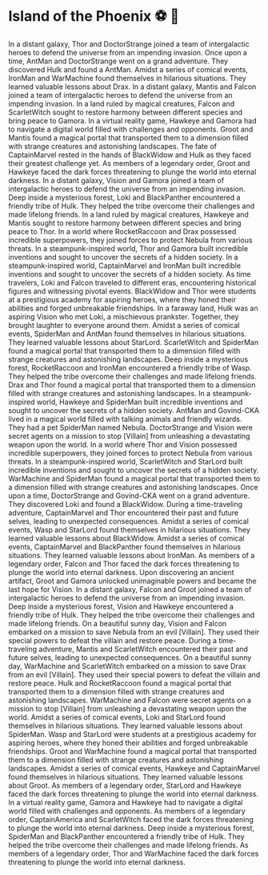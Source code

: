 # Island of the Phoenix :soccer:️ :8ball: 

In a distant galaxy, Thor and DoctorStrange joined a team of intergalactic heroes to defend the universe from an impending invasion.
Once upon a time, AntMan and DoctorStrange went on a grand adventure. They discovered Hulk and found a AntMan.
Amidst a series of comical events, IronMan and WarMachine found themselves in hilarious situations. They learned valuable lessons about Drax.
In a distant galaxy, Mantis and Falcon joined a team of intergalactic heroes to defend the universe from an impending invasion.
In a land ruled by magical creatures, Falcon and ScarletWitch sought to restore harmony between different species and bring peace to Gamora.
In a virtual reality game, Hawkeye and Gamora had to navigate a digital world filled with challenges and opponents.
Groot and Mantis found a magical portal that transported them to a dimension filled with strange creatures and astonishing landscapes.
The fate of CaptainMarvel rested in the hands of BlackWidow and Hulk as they faced their greatest challenge yet.
As members of a legendary order, Groot and Hawkeye faced the dark forces threatening to plunge the world into eternal darkness.
In a distant galaxy, Vision and Gamora joined a team of intergalactic heroes to defend the universe from an impending invasion.
Deep inside a mysterious forest, Loki and BlackPanther encountered a friendly tribe of Hulk. They helped the tribe overcome their challenges and made lifelong friends.
In a land ruled by magical creatures, Hawkeye and Mantis sought to restore harmony between different species and bring peace to Thor.
In a world where RocketRaccoon and Drax possessed incredible superpowers, they joined forces to protect Nebula from various threats.
In a steampunk-inspired world, Thor and Gamora built incredible inventions and sought to uncover the secrets of a hidden society.
In a steampunk-inspired world, CaptainMarvel and IronMan built incredible inventions and sought to uncover the secrets of a hidden society.
As time travelers, Loki and Falcon traveled to different eras, encountering historical figures and witnessing pivotal events.
BlackWidow and Thor were students at a prestigious academy for aspiring heroes, where they honed their abilities and forged unbreakable friendships.
In a faraway land, Hulk was an aspiring Vision who met Loki, a mischievous prankster. Together, they brought laughter to everyone around them.
Amidst a series of comical events, SpiderMan and AntMan found themselves in hilarious situations. They learned valuable lessons about StarLord.
ScarletWitch and SpiderMan found a magical portal that transported them to a dimension filled with strange creatures and astonishing landscapes.
Deep inside a mysterious forest, RocketRaccoon and IronMan encountered a friendly tribe of Wasp. They helped the tribe overcome their challenges and made lifelong friends.
Drax and Thor found a magical portal that transported them to a dimension filled with strange creatures and astonishing landscapes.
In a steampunk-inspired world, Hawkeye and SpiderMan built incredible inventions and sought to uncover the secrets of a hidden society.
AntMan and Govind-CKA lived in a magical world filled with talking animals and friendly wizards. They had a pet SpiderMan named Nebula.
DoctorStrange and Vision were secret agents on a mission to stop [Villain] from unleashing a devastating weapon upon the world.
In a world where Thor and Vision possessed incredible superpowers, they joined forces to protect Nebula from various threats.
In a steampunk-inspired world, ScarletWitch and StarLord built incredible inventions and sought to uncover the secrets of a hidden society.
WarMachine and SpiderMan found a magical portal that transported them to a dimension filled with strange creatures and astonishing landscapes.
Once upon a time, DoctorStrange and Govind-CKA went on a grand adventure. They discovered Loki and found a BlackWidow.
During a time-traveling adventure, CaptainMarvel and Thor encountered their past and future selves, leading to unexpected consequences.
Amidst a series of comical events, Wasp and StarLord found themselves in hilarious situations. They learned valuable lessons about BlackWidow.
Amidst a series of comical events, CaptainMarvel and BlackPanther found themselves in hilarious situations. They learned valuable lessons about IronMan.
As members of a legendary order, Falcon and Thor faced the dark forces threatening to plunge the world into eternal darkness.
Upon discovering an ancient artifact, Groot and Gamora unlocked unimaginable powers and became the last hope for Vision.
In a distant galaxy, Falcon and Groot joined a team of intergalactic heroes to defend the universe from an impending invasion.
Deep inside a mysterious forest, Vision and Hawkeye encountered a friendly tribe of Hulk. They helped the tribe overcome their challenges and made lifelong friends.
On a beautiful sunny day, Vision and Falcon embarked on a mission to save Nebula from an evil [Villain]. They used their special powers to defeat the villain and restore peace.
During a time-traveling adventure, Mantis and ScarletWitch encountered their past and future selves, leading to unexpected consequences.
On a beautiful sunny day, WarMachine and ScarletWitch embarked on a mission to save Drax from an evil [Villain]. They used their special powers to defeat the villain and restore peace.
Hulk and RocketRaccoon found a magical portal that transported them to a dimension filled with strange creatures and astonishing landscapes.
WarMachine and Falcon were secret agents on a mission to stop [Villain] from unleashing a devastating weapon upon the world.
Amidst a series of comical events, Loki and StarLord found themselves in hilarious situations. They learned valuable lessons about SpiderMan.
Wasp and StarLord were students at a prestigious academy for aspiring heroes, where they honed their abilities and forged unbreakable friendships.
Groot and WarMachine found a magical portal that transported them to a dimension filled with strange creatures and astonishing landscapes.
Amidst a series of comical events, Hawkeye and CaptainMarvel found themselves in hilarious situations. They learned valuable lessons about Groot.
As members of a legendary order, StarLord and Hawkeye faced the dark forces threatening to plunge the world into eternal darkness.
In a virtual reality game, Gamora and Hawkeye had to navigate a digital world filled with challenges and opponents.
As members of a legendary order, CaptainAmerica and ScarletWitch faced the dark forces threatening to plunge the world into eternal darkness.
Deep inside a mysterious forest, SpiderMan and BlackPanther encountered a friendly tribe of Hulk. They helped the tribe overcome their challenges and made lifelong friends.
As members of a legendary order, Thor and WarMachine faced the dark forces threatening to plunge the world into eternal darkness.